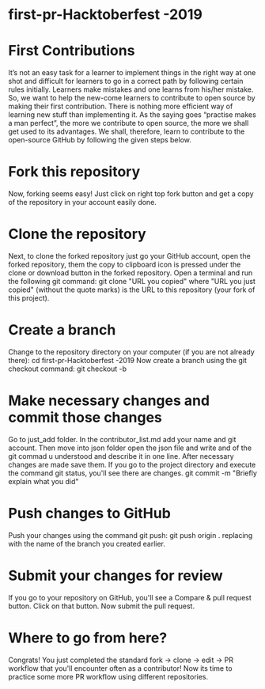 # first-pr-Hacktoberfest -2019

# First Contributions
It’s not an easy task for a learner to implement things in the right way at one shot and difficult for learners to go in a correct path by following certain rules initially. Learners make mistakes and one learns from his/her mistake. So, we want to help the new-come learners to contribute to open source by making their first contribution.
There is nothing more efficient way of learning new stuff than implementing it. As the saying goes “practise makes a man perfect”, the more we contribute to open source, the more we shall get used to its advantages. We shall, therefore, learn to contribute to the open-source GitHub by following the given steps below. 

# Fork this repository
Now,  forking seems easy! Just click on right top fork button and get a copy of the repository in your account easily done.

# Clone the repository
Next, to clone the forked repository just go your GitHub account, open the forked repository, them the copy to clipboard icon is pressed under the clone or download button in the forked repository.
Open a terminal and run the following git command:
git clone "URL you copied"
where "URL you just copied" (without the quote marks) is the URL to this repository (your fork of this project). 

# Create a branch
Change to the repository directory on your computer (if you are not already there):
cd first-pr-Hacktoberfest -2019
Now create a branch using the git checkout command:
git checkout -b <add-your-new-branch-name>
 
# Make necessary changes and commit those changes
Go to just_add folder.
In the contributor_list.md add your name and git account.
Then move into json folder open the json file and write and of the git commad u understood and describe it in one line. 
After necessary changes are made save them.
If you go to the project directory and execute the command git status, you'll see there are changes.
git commit -m "Briefly explain what you did"

# Push changes to GitHub
Push your changes using the command git push:
git push origin <add-your-branch-name> .
 replacing <add-your-branch-name> with the name of the branch you created earlier.
  
# Submit your changes for review
If you go to your repository on GitHub, you'll see a Compare & pull request button. Click on that button.
Now submit the pull request.
# Where to go from here?
Congrats! You just completed the standard fork -> clone -> edit -> PR workflow that you'll encounter often as a contributor! Now its time to practice some more PR workflow using different repositories.

